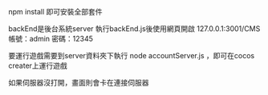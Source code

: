 npm install 
即可安裝全部套件

backEnd是後台系統server
執行backEnd.js後使用網頁開啟
127.0.0.1:3001/CMS
帳號：admin 
密碼：12345


要運行遊戲需要到server資料夾下執行 
node accountServer.js ，即可在cocos creater上運行遊戲

如果伺服器沒打開，畫面則會卡在連接伺服器
